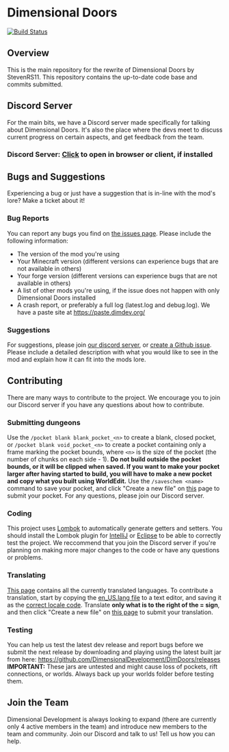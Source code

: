 # Dimensional Doors
[![Build Status](https://api.travis-ci.org/DimensionalDevelopment/DimDoors.svg)](https://travis-ci.org/DimensionalDevelopment/DimDoors/builds)

## Overview
This is the main repository for the rewrite of Dimensional Doors by StevenRS11. This repository contains the up-to-date code base and commits submitted.

## Discord Server
For the main bits, we have a Discord server made specifically for talking about Dimensional Doors. It's also the place where the devs meet to discuss current progress on certain aspects, and get feedback from the team.

### Discord Server: [Click](https://discord.gg/f27hdrM) to open in browser or client, if installed

## Bugs and Suggestions
Experiencing a bug or just have a suggestion that is in-line with the mod's lore? Make a ticket about it!

### Bug Reports
You can report any bugs you find on [the issues page](https://github.com/DimensionalDevelopment/DimDoors/issues). Please include the following information:

 - The version of the mod you're using
 - Your Minecraft version (different versions can experience bugs that are not available in others)
 - Your forge version (different versions can experience bugs that are not available in others)
 - A list of other mods you're using, if the issue does not happen with only Dimensional Doors installed
 - A crash report, or preferably a full log (latest.log and debug.log). We have a paste site at https://paste.dimdev.org/
 
### Suggestions
For suggestions, please join [our discord server](https://discord.gg/f27hdrM), or [create a Github issue](https://github.com/DimensionalDevelopment/DimDoors/issues). Please include a detailed description with what you would like to see in the mod and explain how it can fit into the mods lore.

## Contributing
There are many ways to contribute to the project. We encourage you to join our Discord server if you have any questions about how to contribute.

### Submitting dungeons
Use the `/pocket blank blank_pocket_<n>` to create a blank, closed pocket, or `/pocket blank void_pocket_<n>` to create a pocket containing only a frame marking the pocket bounds, where `<n>` is the size of the pocket (the number of chunks on each side - 1). **Do not build outside the pocket bounds, or it will be clipped when saved. If you want to make your pocket larger after having started to build, you will have to make a new pocket and copy what you built using WorldEdit.** Use the `/saveschem <name>` command to save your pocket, and click "Create a new file" on [this](https://github.com/DimensionalDevelopment/DimDoors-Dungeon-Repo) page to submit your pocket. For any questions, please join our Discord server. 

### Coding
This project uses [Lombok](https://projectlombok.org/) to automatically generate getters and setters. You should install the Lombok plugin for [IntelliJ](https://plugins.jetbrains.com/plugin/6317-lombok-plugin) or [Eclipse](https://projectlombok.org/setup/eclipse) to be able to correctly test the project. We reccommend that you join the Discord server if you're planning on making more major changes to the code or have any questions or problems. 

### Translating
[This page](https://github.com/DimensionalDevelopment/DimDoors/tree/1.12-WIP/src/main/resources/assets/dimdoors/lang) contains all the currently translated languages. To contribute a translation, start by copying the [en_US.lang file](https://github.com/DimensionalDevelopment/DimDoors/blob/1.12-WIP/src/main/resources/assets/dimdoors/lang/en_US.lang) to a text editor, and saving it as the [correct locale code](https://minecraft.gamepedia.com/Language#Available_languages). Translate **only what is to the right of the = sign**, and then click "Create a new file" on [this page](https://github.com/DimensionalDevelopment/DimDoors/tree/1.12-WIP/src/main/resources/assets/dimdoors/lang) to submit your translation. 

### Testing
You can help us test the latest dev release and report bugs before we submit the next release by downloading and playing using the latest built jar from here: https://github.com/DimensionalDevelopment/DimDoors/releases **IMPORTANT:** These jars are untested and might cause loss of pockets, rift connections, or worlds. Always back up your worlds folder before testing them.

## Join the Team
Dimensional Development is always looking to expand (there are currently only 4 active members in the team) and introduce new members to the team and community. Join our Discord and talk to us! Tell us how you can help.
